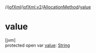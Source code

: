 //[iofXml](../../../index.md)/[iofXml.v2](../index.md)/[AllocationMethod](index.md)/[value](value.md)

# value

[jvm]\
protected open var [value](value.md): [String](https://docs.oracle.com/javase/8/docs/api/java/lang/String.html)

